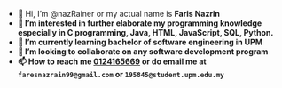 - 👋 Hi, I’m @nazRainer or my actual name is <b/>Faris Nazrin<b/>
- 👀 I’m interested in further elaborate my programming knowledge especially in C programming, Java, HTML, JavaScript, SQL, Python.
- 🌱 I’m currently learning bachelor of software engineering in UPM
- 💞️ I’m looking to collaborate on any software development program
- 📫 How to reach me [0124165669](https://api.whatsapp.com/send/?phone=0124165669&text&app_absent=0&lang=en) or do email me at `faresnazrain99@gmail.com` or `195845@student.upm.edu.my`

<!---
nazRainer/nazRainer is a ✨ special ✨ repository because its `README.md` (this file) appears on your GitHub profile.
You can click the Preview link to take a look at your changes.
--->
